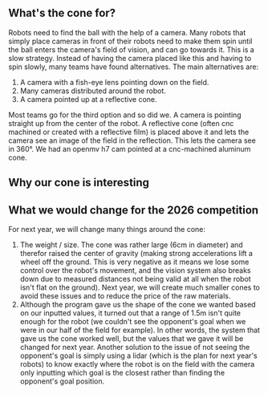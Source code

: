 ## What's the cone for?

Robots need to find the ball with the help of a camera. Many robots that simply place cameras in front of their robots need to make them spin until the ball enters the camera's field of vision, and can go towards it. This is a slow strategy. Instead of having the camera placed like this and having to spin slowly, many teams have found alternatives. The main alternatives are:
1. A camera with a fish-eye lens pointing down on the field.
2. Many cameras distributed around the robot.
3. A camera pointed up at a reflective cone.

Most teams go for the third option and so did we. A camera is pointing straight up from the center of the robot. A reflective cone (often cnc machined or created with a reflective film) is placed above it and lets the camera see an image of the field in the reflection. This lets the camera see in 360°.
We had an openmv h7 cam pointed at a cnc-machined aluminum cone.

## Why our cone is interesting

## What we would change for the 2026 competition
For next year, we will change many things around the cone:
1. The weight / size. The cone was rather large (6cm in diameter) and therefor raised the center of gravity (making strong accelerations lift a wheel off the ground. This is very negative as it means we lose some control over the robot's movement, and the vision system also breaks down due to measured distances not being valid at all when the robot isn't flat on the ground). Next year, we will create much smaller cones to avoid these issues and to reduce the price of the raw materials.
2. Although the program gave us the shape of the cone we wanted based on our inputted values, it turned out that a range of 1.5m isn't quite enough for the robot (we couldn't see the opponent's goal when we were in our half of the field for example). In other words, the system that gave us the cone worked well, but the values that we gave it will be changed for next year. Another solution to the issue of not seeing the opponent's goal is simply using a lidar (which is the plan for next year's robots) to know exactly where the robot is on the field with the camera only inputting which goal is the closest rather than finding the opponent's goal position.
